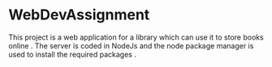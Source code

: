 # WebDevAssignment

This project is a web application for a library which can use it to store books online . The server is coded in NodeJs and the node package manager is
used to install the required packages . 
